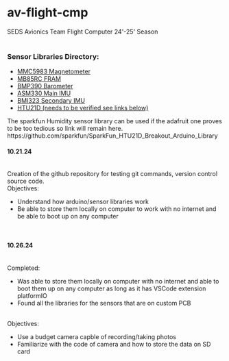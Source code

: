 # av-flight-cmp

SEDS Avionics Team Flight Computer 24'-25' Season\
<br/>

<h3>Sensor Libraries Directory:</h3>
<ul>
  <li><a href="https://github.com/sparkfun/SparkFun_MMC5983MA_Magnetometer_Arduino_Library/tree/main" target="_blank">MMC5983 Magnetometer</a></li>
  <li><a href="https://github.com/sosandroid/FRAM_MB85RC_I2C" target="_blank">MB85RC FRAM</a></li>
  <li><a href="https://github.com/libdriver/bmp390?tab=readme-ov-file#Install" target="_blank">BMP390 Barometer</a></li>
  <li><a href="https://github.com/stm32duino/ASM330LHH/tree/main" target="_blank">ASM330 Main IMU</a></li>
  <li><a href="https://github.com/boschsensortec/BMI323_SensorAPI" target="_blank">BMI323 Secondary IMU</a></li>
  <li><a href="https://github.com/adafruit/Adafruit_HTU21DF_Library/tree/master" target="_blank">HTU21D (needs to be verified see links below)</a></li>
</ul>
  The sparkfun Humidity sensor library can be used if the adafruit one proves to be too tedious so link will remain here.
  <br/>
  https://github.com/sparkfun/SparkFun_HTU21D_Breakout_Arduino_Library

<br/>
<h4>10.21.24</h4>
<br/>
Creation of the github repository for testing git commands, version control source code.
<br/>
Objectives:
<ul>
  <li>Understand how arduino/sensor libraries work</li>
  <li>Be able to store them locally on computer to work with no internet and be able to boot up on any computer</li>
</ul>
<br/>
<h4>10.26.24</h4>
<br/>
Completed: 
<ul>
  <li>Was able to store them locally on computer with no internet and able to boot them up on any computer as long as it has VSCode extension platformIO</li>
  <li>Found all the libraries for the sensors that are on custom PCB</li>
</ul>
<br>
Objectives:
<ul>
  <li>Use a budget camera capble of recording/taking photos</li>
  <li>Familiarize with the code of camera and how to store the data on SD card</li>
</ul>
